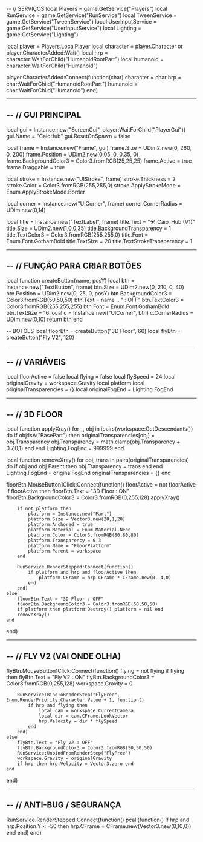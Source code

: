 -- // SERVIÇOS
local Players = game:GetService("Players")
local RunService = game:GetService("RunService")
local TweenService = game:GetService("TweenService")
local UserInputService = game:GetService("UserInputService")
local Lighting = game:GetService("Lighting")

local player = Players.LocalPlayer
local character = player.Character or player.CharacterAdded:Wait()
local hrp = character:WaitForChild("HumanoidRootPart")
local humanoid = character:WaitForChild("Humanoid")

player.CharacterAdded:Connect(function(char)
	character = char
	hrp = char:WaitForChild("HumanoidRootPart")
	humanoid = char:WaitForChild("Humanoid")
end)

-------------------------------------------------
-- // GUI PRINCIPAL
-------------------------------------------------
local gui = Instance.new("ScreenGui", player:WaitForChild("PlayerGui"))
gui.Name = "CaioHub"
gui.ResetOnSpawn = false

local frame = Instance.new("Frame", gui)
frame.Size = UDim2.new(0, 260, 0, 200)
frame.Position = UDim2.new(0.05, 0, 0.35, 0)
frame.BackgroundColor3 = Color3.fromRGB(25,25,25)
frame.Active = true
frame.Draggable = true

local stroke = Instance.new("UIStroke", frame)
stroke.Thickness = 2
stroke.Color = Color3.fromRGB(255,255,0)
stroke.ApplyStrokeMode = Enum.ApplyStrokeMode.Border

local corner = Instance.new("UICorner", frame)
corner.CornerRadius = UDim.new(0,14)

local title = Instance.new("TextLabel", frame)
title.Text = "☀️ Caio_Hub (V1)"
title.Size = UDim2.new(1,0,0,35)
title.BackgroundTransparency = 1
title.TextColor3 = Color3.fromRGB(255,255,0)
title.Font = Enum.Font.GothamBold
title.TextSize = 20
title.TextStrokeTransparency = 1

-------------------------------------------------
-- // FUNÇÃO PARA CRIAR BOTÕES
-------------------------------------------------
local function createButton(name, posY)
	local btn = Instance.new("TextButton", frame)
	btn.Size = UDim2.new(0, 210, 0, 40)
	btn.Position = UDim2.new(0, 25, 0, posY)
	btn.BackgroundColor3 = Color3.fromRGB(50,50,50)
	btn.Text = name .. " : OFF"
	btn.TextColor3 = Color3.fromRGB(255,255,255)
	btn.Font = Enum.Font.GothamBold
	btn.TextSize = 16
	local c = Instance.new("UICorner", btn)
	c.CornerRadius = UDim.new(0,10)
	return btn
end

-- BOTÕES
local floorBtn = createButton("3D Floor", 60)
local flyBtn   = createButton("Fly V2", 120)

-------------------------------------------------
-- // VARIÁVEIS
-------------------------------------------------
local floorActive = false
local flying = false
local flySpeed = 24
local originalGravity = workspace.Gravity
local platform
local originalTransparencies = {}
local originalFogEnd = Lighting.FogEnd

-------------------------------------------------
-- // 3D FLOOR
-------------------------------------------------
local function applyXray()
	for _, obj in ipairs(workspace:GetDescendants()) do
		if obj:IsA("BasePart") then
			originalTransparencies[obj] = obj.Transparency
			obj.Transparency = math.clamp(obj.Transparency + 0.7,0,1)
		end
	end
	Lighting.FogEnd = 999999
end

local function removeXray()
	for obj, trans in pairs(originalTransparencies) do
		if obj and obj.Parent then
			obj.Transparency = trans
		end
	end
	Lighting.FogEnd = originalFogEnd
	originalTransparencies = {}
end

floorBtn.MouseButton1Click:Connect(function()
	floorActive = not floorActive
	if floorActive then
		floorBtn.Text = "3D Floor : ON"
		floorBtn.BackgroundColor3 = Color3.fromRGB(0,255,128)
		applyXray()

		if not platform then
			platform = Instance.new("Part")
			platform.Size = Vector3.new(20,1,20)
			platform.Anchored = true
			platform.Material = Enum.Material.Neon
			platform.Color = Color3.fromRGB(80,80,80)
			platform.Transparency = 0.3
			platform.Name = "FloorPlatform"
			platform.Parent = workspace
		end

		RunService.RenderStepped:Connect(function()
			if platform and hrp and floorActive then
				platform.CFrame = hrp.CFrame * CFrame.new(0,-4,0)
			end
		end)
	else
		floorBtn.Text = "3D Floor : OFF"
		floorBtn.BackgroundColor3 = Color3.fromRGB(50,50,50)
		if platform then platform:Destroy() platform = nil end
		removeXray()
	end
end)

-------------------------------------------------
-- // FLY V2 (VAI ONDE OLHA)
-------------------------------------------------
flyBtn.MouseButton1Click:Connect(function()
	flying = not flying
	if flying then
		flyBtn.Text = "Fly V2 : ON"
		flyBtn.BackgroundColor3 = Color3.fromRGB(0,255,128)
		workspace.Gravity = 0

		RunService:BindToRenderStep("FlyFree", Enum.RenderPriority.Character.Value + 1, function()
			if hrp and flying then
				local cam = workspace.CurrentCamera
				local dir = cam.CFrame.LookVector
				hrp.Velocity = dir * flySpeed
			end
		end)
	else
		flyBtn.Text = "Fly V2 : OFF"
		flyBtn.BackgroundColor3 = Color3.fromRGB(50,50,50)
		RunService:UnbindFromRenderStep("FlyFree")
		workspace.Gravity = originalGravity
		if hrp then hrp.Velocity = Vector3.zero end
	end
end)

-------------------------------------------------
-- // ANTI-BUG / SEGURANÇA
-------------------------------------------------
RunService.RenderStepped:Connect(function()
	pcall(function()
		if hrp and hrp.Position.Y < -50 then
			hrp.CFrame = CFrame.new(Vector3.new(0,10,0))
		end
	end)
end)
